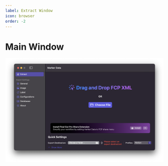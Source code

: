 ```yaml
---
label: Extract Window
icon: browser
order: -2
---
```

# Main Window

![Extract Window](/assets/md-main.png)

